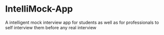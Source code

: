 # IntelliMock-App
A intelligent mock interview app for students as well as for professionals to self interview them before any real interview
